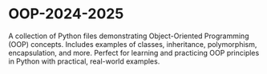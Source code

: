 # OOP-2024-2025
A collection of Python files demonstrating Object-Oriented Programming (OOP) concepts. Includes examples of classes, inheritance, polymorphism, encapsulation, and more. Perfect for learning and practicing OOP principles in Python with practical, real-world examples.
